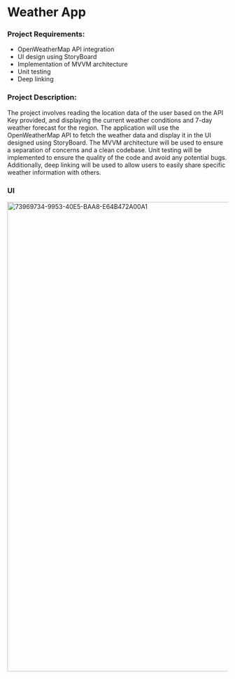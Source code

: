 # Weather App

### Project Requirements:

* OpenWeatherMap API integration
* UI design using StoryBoard
* Implementation of MVVM architecture
* Unit testing
* Deep linking

### Project Description:
The project involves reading the location data of the user based on the API Key provided, 
and displaying the current weather conditions and 7-day weather forecast for the region. 
The application will use the OpenWeatherMap API to fetch the weather data and display it in the UI designed using StoryBoard. 
The MVVM architecture will be used to ensure a separation of concerns and a clean codebase. 
Unit testing will be implemented to ensure the quality of the code and avoid any potential bugs. 
Additionally, deep linking will be used to allow users to easily share specific weather information with others.

### UI


<img width="1071" alt="73969734-9953-40E5-BAA8-E64B472A00A1" src="https://user-images.githubusercontent.com/60732734/230917404-863b2928-7f20-4b7d-bdd2-eeba5aa3406c.png">
